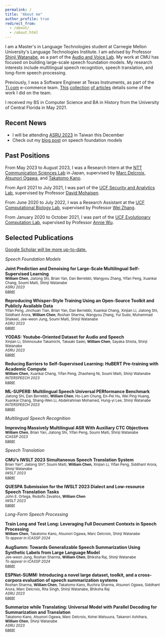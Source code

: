 ```yaml
---
permalink: /
title: "About me"
author_profile: true
redirect_from:
  - /about/
  - /about.html
---
```


I am a Master's in Language Technologies student at Carnegie Mellon University's Language Technologies Institute. I am advised by Professor [Shinji Watanabe](https://sites.google.com/view/shinjiwatanabe), as a part of the [Audio and Voice Lab](https://shinjiwlab.github.io). 
My work at CMU has focused on building large-scale speech foundation models. My research interests include multilingual speech recognition, speech translation, and long-form speech processing.

Previously, I was a Software Engineer at Texas Instruments, as part of the [Ti.com](https://ti.com) e-commerce team. [This](https://finance.yahoo.com/news/texas-instruments-automates-purchasing-experience-130000831.html) [collection](https://www.linkedin.com/posts/texas-instruments_texas-instruments-automates-the-purchasing-ugcPost-6993202576871632896-29MT/?utm_source=share&utm_medium=member_ios) [of articles](https://news.ti.com/texas-instruments-automates-purchasing-experience-with-ti-store-apis?HQS=ocb-tistore-promo-api_launch-linked-pr-null-wwe_awr) details some of the work I did on the team.

I received my BS in Computer Science and BA in History from the University of Central Florida in May 2021.

## Recent News
- I will be attending [ASRU 2023](http://www.asru2023.org/) in Taiwan this December
- Check out my [blog post](https://www.wavlab.org/activities/2023/foundations/) on speech foundation models

## Past Positions

From May 2023 to August 2023, I was a Research Intern at the [NTT Communication Sciences Lab](https://www.rd.ntt/e/cs/) in Japan, supervised by [Marc Delcroix](https://www.kecl.ntt.co.jp/icl/signal/member/marcd/), [Atsunori Ogawa](https://www.kecl.ntt.co.jp/icl/signal/member/ogawa/), and [Takatomo Kano](https://scholar.google.com/citations?user=qGzzrJYAAAAJ&hl=en).

From April 2021 to July 2021, I was part of the [UCF Security and Analytics Lab](http://seal.cs.ucf.edu), supervised by Professor [David Mohaisen](http://cs.ucf.edu/~mohaisen/).

From June 2020 to July 2022, I was a Research Assistant at the [UCF Computational Biology Lab](https://server.cs.ucf.edu/compbio/), supervised by Professor [Wei Zhang](https://www.cs.ucf.edu/~wzhang/).

From January 2020 to October 2021, I was part of the [UCF Evolutionary Computation Lab](http://www.cs.ucf.edu/~ecl/index.html), supervised by Professor [Annie Wu](http://www.cs.ucf.edu/~aswu/).

## Selected Publications

[Google Scholar will be more up-to-date.](https://scholar.google.com/citations?hl=en&user=e89NRb0AAAAJ&view_op=list_works&sortby=pubdate)

*Speech Foundation Models*

**Joint Prediction and Denoising for Large-Scale Multilingual Self-Supervised Learning**\
<sub>**William Chen**, Jiatong Shi, Brian Yan, Dan Berrebbi, Wangyou Zhang, Yifan Peng, Xuankai Chang, Soumi Maiti, Shinji Watanabe</sub>\
<sub>*ASRU 2023*</sub>\
<sub>[paper](https://ieeexplore.ieee.org/abstract/document/10389735)</sub>

**Reproducing Whisper-Style Training Using an Open-Source Toolkit and Publicly Available Data**\
<sub>Yifan Peng, Jinchuan Tian, Brian Yan, Dan Berrebbi, Xuankai Chang, Xinjian Li, Jiatong Shi, Siddhant Arora, **William Chen**, Roshan Sharma, Wangyou Zhang, Yui Sudo, Muhammad Shakeel, Jee-weon Jung, Soumi Maiti, Shinji Watanabe</sub>\
<sub>*ASRU 2023*</sub>\
<sub>[paper](https://ieeexplore.ieee.org/abstract/document/10389676/)</sub>

**YODAS: Youtube-Oriented Dataset for Audio and Speech**\
<sub>Xinjian Li, Shinnosuke Takamichi, Takaaki Saeki, **William Chen**, Sayaka Shiota, Shinji Watanabe</sub>\
<sub>*ASRU 2023*</sub>\
<sub>[paper](https://ieeexplore.ieee.org/abstract/document/10389689/)</sub>

**Reducing Barriers to Self-Supervised Learning: HuBERT Pre-training with Academic Compute**\
<sub>**William Chen**, Xuankai Chang, Yifan Peng, Zhaoheng Ni, Soumi Maiti, Shinji Watanabe</sub>\
<sub>*INTERSPEECH 2023*</sub>\
<sub>[paper](https://arxiv.org/abs/2306.06672)</sub>

**ML-SUPERB: Multilingual Speech Universal PERformance Benchmark**\
<sub>Jiatong Shi, Dan Berrebbi, **William Chen**, Ho-Lam Chung, En-Pei Hu, Wei Ping Huang, Xuankai Chang, Shang-Wen Li, Abdelrahman Mohamed, Hung-yi Lee, Shinji Watanabe</sub>\
<sub>*INTERSPEECH 2023*</sub>\
<sub>[paper](https://arxiv.org/abs/2305.10615)</sub>

*Multilingual Speech Recognition*

**Improving Massively Multilingual ASR With Auxiliary CTC Objectives**\
<sub>**William Chen**, Brian Yan, Jiatong Shi, Yifan Peng, Soumi Maiti, Shinji Watanabe</sub>\
<sub>*ICASSP 2023*</sub>\
<sub>[paper](https://arxiv.org/abs/2302.12829)</sub>

*Speech Translation*

**CMU’s IWSLT 2023 Simultaneous Speech Translation System**\
<sub>Brian Yan\*, Jiatong Shi\*, Soumi Maiti, **William Chen**, Xinjian Li, Yifan Peng, Siddhant Arora, Shinji Watanabe</sub>\
<sub>*IWSLT 2023*</sub>\
<sub>[paper](https://aclanthology.org/2023.iwslt-1.20/)</sub>

**QUESPA Submission for the IWSLT 2023 Dialect and Low-resource Speech Translation Tasks**\
<sub>John E. Ortega, Rodolfo Zevallos, **William Chen**</sub>\
<sub>*IWSLT 2023*</sub>\
<sub>[paper](https://aclanthology.org/2023.iwslt-1.23/)</sub>


*Long-Form Speech Processing*

**Train Long and Test Long: Leveraging Full Document Contexts in Speech Processing**\
<sub>**William Chen**, Takatomo Kano, Atsunori Ogawa, Marc Delcroix, Shinji Watanabe</sub>\
<sub>*To appear in ICASSP 2024*</sub>

**AugSumm: Towards Generalizable Speech Summarization Using Synthetic Labels from Large Language Model**\
<sub>Jee-weon Jung, Roshan Sharma, **William Chen**, Bhiksha Raj, Shinji Watanabe</sub>\
<sub>*To appear in ICASSP 2024*</sub>\
<sub>[paper](https://arxiv.org/abs/2401.06806)</sub>

**ESPNet-SUMM: Introducing a novel large dataset, toolkit, and a cross-corpora evaluation of speech summarization systems**\
<sub>Roshan Sharma, **William Chen**, Takatomo Kano, Ruchira Sharma, Atsunori Ogawa, Siddhant Arora, Marc Delcroix, Rita Singh, Shinji Watanabe, Bhiksha Raj </sub>\
<sub>*ASRU 2023*</sub>\
<sub>[paper](https://ieeexplore.ieee.org/abstract/document/10389641)</sub>

**Summarize while Translating: Universal Model with Parallel Decoding for Summarization and Translation**\
<sub>Takatomo Kano, Atsunori Ogawa, Marc Delcroix, Kohei Matsuura, Takanori Ashihara, **William Chen**, Shinji Watanabe</sub>\
<sub>*ASRU 2023*</sub>\
<sub>[paper](https://ieeexplore.ieee.org/abstract/document/10389781)</sub>
